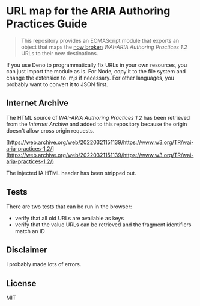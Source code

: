 # URL map for the ARIA Authoring Practices Guide

> This repository provides an ECMAScript module that exports an object
  that maps the
  [now broken](https://github.com/w3c/aria-practices/issues/2335)
  *WAI-ARIA Authoring Practices 1.2* URLs to
  their new destinations.

If you use Deno to programmatically fix URLs in your own resources, you
can just import the module as is. For Node, copy it to the file system
and change the extension to .mjs if necessary. For other languages, you
probably want to convert it to JSON first.

## Internet Archive

The HTML source of *WAI-ARIA Authoring Practices 1.2* has been
retrieved from the *Internet Archive* and added to this repository
because the origin doesn't allow cross origin requests.

[https://web.archive.org/web/20220321151139/https://www.w3.org/TR/wai-aria-practices-1.2/](https://web.archive.org/web/20220321151139/https://www.w3.org/TR/wai-aria-practices-1.2/)

The injected IA HTML header has been stripped out.

## Tests

There are two tests that can be run in the browser:

- verify that all old URLs are available as keys
- verify that the value URLs can be retrieved and the fragment identifiers match an ID

## Disclaimer

I probably made lots of errors.

## License

MIT
